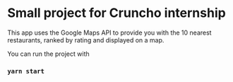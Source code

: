 # Small project for Cruncho internship

This app uses the Google Maps API to provide you with the 10 nearest restaurants, ranked by rating and displayed on a map.

You can run the project with

### `yarn start`
